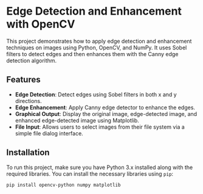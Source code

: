 # Edge Detection and Enhancement with OpenCV

This project demonstrates how to apply edge detection and enhancement techniques on images using Python, OpenCV, and NumPy. It uses Sobel filters to detect edges and then enhances them with the Canny edge detection algorithm.

## Features

- **Edge Detection**: Detect edges using Sobel filters in both x and y directions.
- **Edge Enhancement**: Apply Canny edge detector to enhance the edges.
- **Graphical Output**: Display the original image, edge-detected image, and enhanced edge-detected image using Matplotlib.
- **File Input**: Allows users to select images from their file system via a simple file dialog interface.

## Installation

To run this project, make sure you have Python 3.x installed along with the required libraries. You can install the necessary libraries using `pip`:

```bash
pip install opencv-python numpy matplotlib
